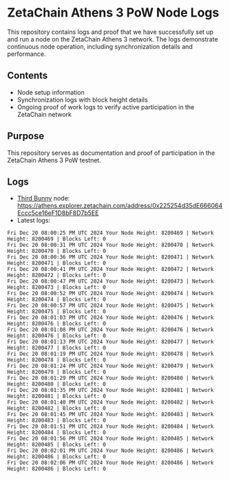 # ZetaChain Athens 3 PoW Node Logs
This repository contains logs and proof that we have successfully set up and run a node on the ZetaChain Athens 3 network. The logs demonstrate continuous node operation, including synchronization details and performance.

## Contents
- Node setup information
- Synchronization logs with block height details
- Ongoing proof of work logs to verify active participation in the ZetaChain network

## Purpose
This repository serves as documentation and proof of participation in the ZetaChain Athens 3 PoW testnet.

## Logs

- [Third Bunny](https://thirdbunny.xyz/) node: https://athens.explorer.zetachain.com/address/0x225254d35dE666064Eccc5ce16eF1D8bF8D7b5EE
- Latest logs:
```
Fri Dec 20 08:00:25 PM UTC 2024 Your Node Height: 8200469 | Network Height: 8200469 | Blocks Left: 0
Fri Dec 20 08:00:31 PM UTC 2024 Your Node Height: 8200470 | Network Height: 8200470 | Blocks Left: 0
Fri Dec 20 08:00:36 PM UTC 2024 Your Node Height: 8200471 | Network Height: 8200471 | Blocks Left: 0
Fri Dec 20 08:00:41 PM UTC 2024 Your Node Height: 8200472 | Network Height: 8200472 | Blocks Left: 0
Fri Dec 20 08:00:47 PM UTC 2024 Your Node Height: 8200473 | Network Height: 8200473 | Blocks Left: 0
Fri Dec 20 08:00:52 PM UTC 2024 Your Node Height: 8200474 | Network Height: 8200474 | Blocks Left: 0
Fri Dec 20 08:00:57 PM UTC 2024 Your Node Height: 8200475 | Network Height: 8200475 | Blocks Left: 0
Fri Dec 20 08:01:03 PM UTC 2024 Your Node Height: 8200476 | Network Height: 8200476 | Blocks Left: 0
Fri Dec 20 08:01:08 PM UTC 2024 Your Node Height: 8200476 | Network Height: 8200476 | Blocks Left: 0
Fri Dec 20 08:01:13 PM UTC 2024 Your Node Height: 8200477 | Network Height: 8200477 | Blocks Left: 0
Fri Dec 20 08:01:19 PM UTC 2024 Your Node Height: 8200478 | Network Height: 8200478 | Blocks Left: 0
Fri Dec 20 08:01:24 PM UTC 2024 Your Node Height: 8200479 | Network Height: 8200479 | Blocks Left: 0
Fri Dec 20 08:01:29 PM UTC 2024 Your Node Height: 8200480 | Network Height: 8200480 | Blocks Left: 0
Fri Dec 20 08:01:35 PM UTC 2024 Your Node Height: 8200481 | Network Height: 8200481 | Blocks Left: 0
Fri Dec 20 08:01:40 PM UTC 2024 Your Node Height: 8200482 | Network Height: 8200482 | Blocks Left: 0
Fri Dec 20 08:01:45 PM UTC 2024 Your Node Height: 8200483 | Network Height: 8200483 | Blocks Left: 0
Fri Dec 20 08:01:51 PM UTC 2024 Your Node Height: 8200484 | Network Height: 8200484 | Blocks Left: 0
Fri Dec 20 08:01:56 PM UTC 2024 Your Node Height: 8200485 | Network Height: 8200485 | Blocks Left: 0
Fri Dec 20 08:02:01 PM UTC 2024 Your Node Height: 8200486 | Network Height: 8200486 | Blocks Left: 0
Fri Dec 20 08:02:06 PM UTC 2024 Your Node Height: 8200486 | Network Height: 8200486 | Blocks Left: 0
```
